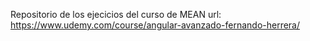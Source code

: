 Repositorio de los ejecicios del curso de MEAN
url: https://www.udemy.com/course/angular-avanzado-fernando-herrera/
